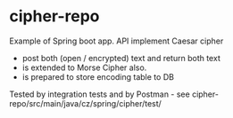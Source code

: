 # cipher-repo
Example of Spring boot app.
API implement Caesar cipher
 - post both (open / encrypted) text and return both text
 - is extended to Morse Cipher also.
 - is prepared to store encoding table to DB

Tested by integration tests and by Postman - see 
cipher-repo/src/main/java/cz/spring/cipher/test/





  